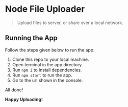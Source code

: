 # Node File Uploader

> Upload files to server, or share over a local network.

## Running the App

Follow the steps given below to run the app:

1. Clone this repo to your local machine.
2. Open terminal in the app directory.
3. Run `npm i` to install dependencies.
4. Run `npm start` to run the app.
5. Go to the url shown in the console.

All done!

**Happy Uploading!**
